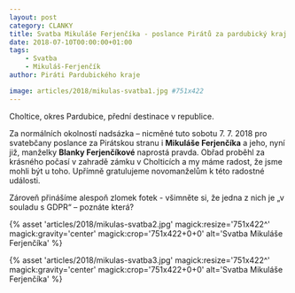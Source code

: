 ```yaml
---
layout: post
category: CLANKY
title: Svatba Mikuláše Ferjenčíka - poslance Pirátů za pardubický kraj
date: 2018-07-10T00:00:00+01:00
tags:
    - Svatba
    - Mikuláš-Ferjenčík
author: Piráti Pardubického kraje

image: articles/2018/mikulas-svatba1.jpg #751x422
---
```


Choltice, okres Pardubice, přední destinace v republice.

Za normálních okolností nadsázka – nicměné tuto sobotu 7. 7. 2018 pro svatebčany poslance za Pirátskou stranu i **Mikuláše Ferjenčíka** a jeho, nyní již, manželky **Blanky Ferjenčíkové** naprostá pravda. Obřad proběhl za krásného počasí v zahradě zámku v Cholticích a my máme radost, že jsme mohli být u toho.
Upřímně gratulujeme novomanželům k této radostné události.

Zároveň přinášíme alespoň zlomek fotek - všimněte si, že jedna z nich je „v souladu s GDPR“ – poznáte která?

{% asset 'articles/2018/mikulas-svatba2.jpg' magick:resize='751x422^' magick:gravity='center' magick:crop='751x422+0+0' alt='Svatba Mikuláše Ferjenčíka' %}

{% asset 'articles/2018/mikulas-svatba3.jpg' magick:resize='751x422^' magick:gravity='center' magick:crop='751x422+0+0' alt='Svatba Mikuláše Ferjenčíka' %}
